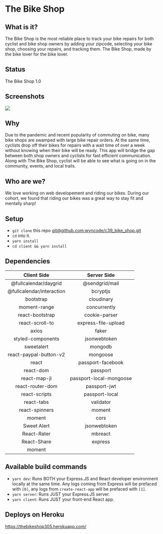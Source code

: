 # The Bike Shop

## What is it?

The Bike Shop is the most reliable place to track your bike repairs for both cyclist and bike shop owners by adding your zipcode, selecting your bike shop, choosing your repairs, and tracking them. The Bike Shop, made by the bike lover for the bike lover.

## Status

The Bike Shop 1.0

## Screenshots

![](https://i.imgur.com/UU6LzUj.jpg)

## Why

Due to the pandemic and recent popularity of commuting on bike, many bike shops are swamped with large bike repair orders. At the same time, cyclists drop off their bikes for repairs with a wait time of over a week without knowing when their bike will be ready. This app will bridge the gap between both shop owners and cyclists for fast efficient communication. Along with The Bike Shop, cyclist will be able to see what is going on in the community, events, and local trails.

## Who are we?

We love working on web developement and riding our bikes. During our cohort, we found that riding our bikes was a great way to stay fit and mentally sharp!

## Setup

- `git clone` this repo [git@github.com:wyncode/c39_bike_shop.git](https://github.com/wyncode/c39_bike_shop)
- `cd` into it.
- `yarn install`
- `cd client && yarn install`

## Dependencies

|        Client Side        |       Server Side       |   
| :-----------------------: | :---------------------: | 
|   @fullcalendar/daygrid   |     @sendgrid/mail      |    
| @fullcalendar/interaction |        bcryptjs         |    
|         bootstrap         |       cloudinary        |    
|       moment-range        |      concurrently       |     
|      react-bootstrap      |      cookie-parser      |     
|      react-scroll-to      |   express-file-upload   |     
|           axios           |          faker          |    
|     styled-components     |      jsonwebtoken       |    
|        sweetalert         |         mongodb         |     
|  react-paypal-button-v2   |        mongoose         |    
|           react           |    passport-facebook    | 
|         react-dom         |        passport         |     
|       react-map-jl        | passport-local-mongoose |   
|     react-router-dom      |      passport-jwt       |     
|       react-scripts       |     passport-local      |    
|        react-tabs         |        validator        |     
|      react-spinners       |         moment          |     
|          moment           |          cors           |     
|        Sweet Alert        |      jsonwebtoken       |     
|        React-Rater        |         mbreact         |     
|        React-Share        |         express         |     
|          moment           |                         |    


## Available build commands

- `yarn dev`: Runs BOTH your Express.JS and React developer environment locally at the same time. Any logs coming from Express will be prefaced with `[0]`, any logs from `create-react-app` will be prefaced with `[1]`.
- `yarn server`: Runs JUST your Express.JS server.
- `yarn client`: Runs JUST your front-end React app.

## Deploys on Heroku

https://thebikeshop305.herokuapp.com/


